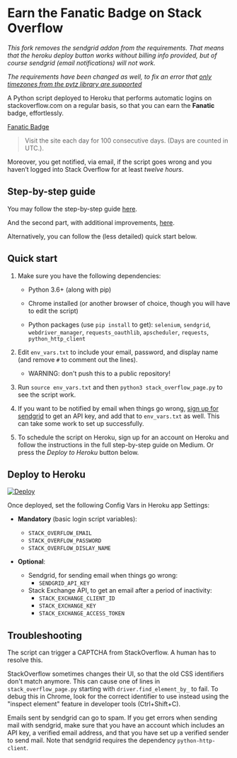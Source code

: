 # Earn the Fanatic Badge on Stack Overflow

*This fork removes the sendgrid addon from the requirements. That means that the heroku deploy button works without billing info provided, but of course sendgrid (email notifications) will not work.*

*The requirements have been changed as well, to fix an error that [only timezones from the pytz library are supported](https://github.com/Yelp/elastalert/issues/2968#issuecomment-721193420)*

A Python script deployed to Heroku that performs automatic logins on stackoverflow.com on a regular basis, so that you can earn the **Fanatic** badge, effortlessly.

[Fanatic Badge](https://stackoverflow.com/help/badges/83/fanatic)
> Visit the site each day for 100 consecutive days. (Days are counted in UTC.).

Moreover, you get notified, via email, if the script goes wrong and you haven’t logged into Stack Overflow for at least _twelve hours_.

## Step-by-step guide

You may follow the step-by-step guide [here](https://medium.com/coders-do-read/earn-the-fanatic-badge-on-stack-overflow-828d2c46930).

And the second part, with additional improvements, [here](https://medium.com/coders-do-read/fanatic-badge-on-stack-overflow-part-two-email-notification-820f5394f8f0).

Alternatively, you can follow the (less detailed) quick start below.

## Quick start

1. Make sure you have the following dependencies:

    - Python 3.6+ (along with pip)

    - Chrome installed (or another browser of choice, though you will have to edit the script)

    - Python packages (use `pip install` to get): `selenium`, `sendgrid`, `webdriver_manager`, `requests_oauthlib`, `apscheduler`, `requests`, `python_http_client`

2. Edit `env_vars.txt` to include your email, password, and display name (and remove `#` to comment out the lines).

    - WARNING: don't push this to a public repository!

3. Run `source env_vars.txt` and then `python3 stack_overflow_page.py` to see the script work.

4. If you want to be notified by email when things go wrong, [sign up for sendgrid](https://signup.sendgrid.com/) to get an API key, and add that to `env_vars.txt` as well. This can take some work to set up successfully.

5. To schedule the script on Heroku, sign up for an account on Heroku and follow the instructions in the full step-by-step guide on Medium. Or press the _Deploy to Heroku_ button below.

## Deploy to Heroku

[![Deploy](https://www.herokucdn.com/deploy/button.svg)](https://heroku.com/deploy?template=https://github.com/lucidBrot/stackoverflow-fanatic-badge/tree/master)

Once deployed, set the following Config Vars in Heroku app Settings:

* **Mandatory** (basic login script variables):
  * `STACK_OVERFLOW_EMAIL`
  * `STACK_OVERFLOW_PASSWORD`
  * `STACK_OVERFLOW_DISLAY_NAME`

* **Optional**:
  * Sendgrid, for sending email when things go wrong:
    * `SENDGRID_API_KEY`
  * Stack Exchange API, to get an email after a period of inactivity:    
    * `STACK_EXCHANGE_CLIENT_ID`
    * `STACK_EXCHANGE_KEY`
    * `STACK_EXCHANGE_ACCESS_TOKEN`


## Troubleshooting

The script can trigger a CAPTCHA from StackOverflow. A human has to resolve this.

StackOverflow sometimes changes their UI, so that the old CSS identifiers don't match anymore. This can cause one of lines in `stack_overflow_page.py` starting with `driver.find_element_by_` to fail. To debug this in Chrome, look for the correct identifier to use instead using the "inspect element" feature in developer tools (Ctrl+Shift+C).

Emails sent by sendgrid can go to spam. If you get errors when sending mail with sendgrid, make sure that you have an account which includes an API key, a verified email address, and that you have set up a verified sender to send mail. Note that sendgrid requires the dependency `python-http-client`.
